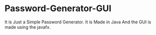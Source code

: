 # Password-Generator-GUI
It is Just a Simple Password Generator. It is Made in Java And the GUI is made using the javafx.

